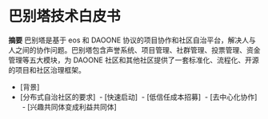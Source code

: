 # 巴别塔技术白皮书

**摘要** 
巴别塔是基于 eos 和 DAOONE 协议的项目协作和社区自治平台，解决人与人之间的协作问题。巴别塔包含声誉系统、项目管理、社群管理、投票管理、资金管理等五大模块，为 DAOONE 社区和其他社区提供了一套标准化、流程化、开源的项目和社区治理框架。

- [背景]
- [分布式自治社区的要求]
  - [快速启动]
  - [低信任成本招募]
  - [去中心化协作]
  - [兴趣共同体变成利益共同体]
